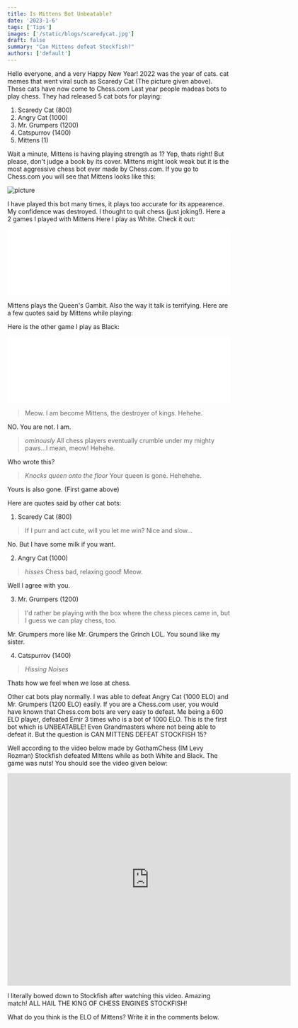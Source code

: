 ```yaml
---
title: Is Mittens Bot Unbeatable?
date: '2023-1-6'
tags: ['Tips']
images: ['/static/blogs/scaredycat.jpg']
draft: false
summary: "Can Mittens defeat Stockfish?"
authors: ['default']
---
```


Hello everyone, and a very Happy New Year! 2022 was the year of cats.  cat memes that went viral such as Scaredy Cat (The picture given above). These cats have now come to Chess.com Last year people madeas bots to play chess. They had released 5 cat bots for playing:
1. Scaredy Cat (800)
2. Angry Cat (1000)
3. Mr. Grumpers (1200)
4. Catspurrov (1400)
5. Mittens (1)

Wait a minute, Mittens is having playing strength as 1? Yep, thats right! But please, don't judge a book by its cover. Mittens might look weak but it is the most aggressive chess bot ever made by Chess.com. If you go to Chess.com you will see that Mittens looks like this:

![picture](/static/blogs/mittens.jpg)

I have played this bot many times, it plays too accurate for its appearence. My confidence was destroyed. I thought to quit chess (just joking!). Here a 2 games I played with Mittens
Here I play as White. Check it out:

<iframe id="9834067" allowtransparency="true" frameborder="0" style="width:100%;border:none;" src="//www.chess.com/emboard?id=9834067"></iframe><script>window.addEventListener("message",e=>{e['data']&&"9834067"===e['data']['id']&&document.getElementById(`${e['data']['id']}`)&&(document.getElementById(`${e['data']['id']}`).style.height=`${e['data']['frameHeight']+30}px`)});</script>

Mittens plays the Queen's Gambit. Also the way it talk is terrifying. Here are a few quotes said by Mittens while playing:

Here is the other game I play as Black:

<iframe id="9834095" allowtransparency="true" frameborder="0" style="width:100%;border:none;" src="//www.chess.com/emboard?id=9834095"></iframe><script>window.addEventListener("message",e=>{e['data']&&"9834095"===e['data']['id']&&document.getElementById(`${e['data']['id']}`)&&(document.getElementById(`${e['data']['id']}`).style.height=`${e['data']['frameHeight']+30}px`)});</script>

> Meow. I am become Mittens, the destroyer of kings. Hehehe.

NO. You are not. I am.

> *ominously* All chess players eventually crumble under my mighty paws…I mean, meow! Hehehe.

Who wrote this? 

> *Knocks queen onto the floor* Your queen is gone. Hehehehe.

Yours is also gone. (First game above)

Here are quotes said by other cat bots:

1. Scaredy Cat (800)

> If I purr and act cute, will you let me win?
> Nice and slow...

No. But I have some milk if you want.

2. Angry Cat (1000)

> *hisses* Chess bad, relaxing good! Meow.

Well I agree with you.

3. Mr. Grumpers (1200)

> I'd rather be playing with the box where the chess pieces came in, but I guess we can play chess, too.

Mr. Grumpers more like Mr. Grumpers the Grinch LOL. You sound like my sister.

4. Catspurrov (1400)

> *Hissing Noises*

Thats how we feel when we lose at chess.

Other cat bots play normally. I was able to defeat Angry Cat (1000 ELO) and Mr. Grumpers (1200 ELO) easily. If you are a Chess.com user, you would have known that Chess.com bots are very easy to defeat. Me being a 600 ELO player, defeated Emir 3 times who is a bot of 1000 ELO. This is the first bot which is UNBEATABLE! Even Grandmasters where not being able to defeat it.
But the question is CAN MITTENS DEFEAT STOCKFISH 15?

Well according to the video below made by GothamChess (IM Levy Rozman) Stockfish defeated Mittens while as both White and Black. The game was nuts! You should see the video given below:

<iframe
    width="640"
    height="480"
    src="https://www.youtube.com/watch?v=hH3zCpRDaIA"
    frameborder="0"
    allow="autoplay; encrypted-media"
    allowfullscreen
>
</iframe>

I literally bowed down to Stockfish after watching this video. Amazing match!
ALL HAIL THE KING OF CHESS ENGINES STOCKFISH!

What do you think is the ELO of Mittens? Write it in the comments below.